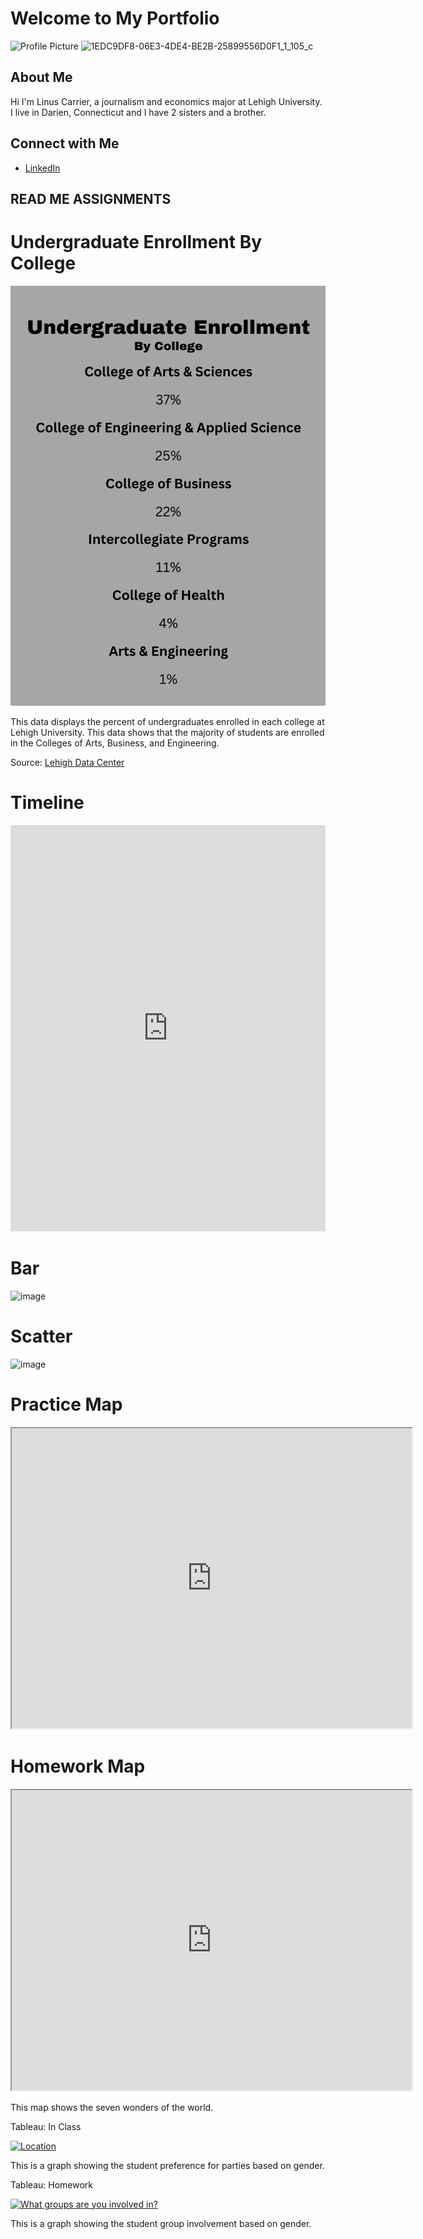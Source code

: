 # Welcome to My Portfolio

![Profile Picture]()
![1EDC9DF8-06E3-4DE4-BE2B-25899556D0F1_1_105_c](https://github.com/user-attachments/assets/cc044e02-3f8a-48f8-a829-df2c4ca42a41)

## About Me
Hi I'm Linus Carrier, a journalism and economics major at Lehigh University. I live in Darien, Connecticut and I have 2 sisters and a brother.


## Connect with Me
- [LinkedIn](https://www.linkedin.com/in/linus-carrier-0b0b2b1a2/)

## READ ME ASSIGNMENTS

# Undergraduate Enrollment By College

![Info](https://github.com/linuscarrier/linuscarrier.github.io/blob/main/info.png?raw=true)

This data displays the percent of undergraduates enrolled in each college at Lehigh University. This data shows that the majority of students are enrolled in the Colleges of Arts, Business, and Engineering. 

Source: [Lehigh Data Center](https://www2.lehigh.edu/admissions/admission-statistics)

# Timeline
<iframe src='https://cdn.knightlab.com/libs/timeline3/latest/embed/index.html?source=1pZe0pEjdrlXlaHx2dTCzhYbM-EOSAEz9kmhiV1s3m00&font=Default&lang=en&initial_zoom=2&height=650' width='100%' height='650' webkitallowfullscreen mozallowfullscreen allowfullscreen frameborder='0'></iframe>

# Bar 
![image](https://github.com/user-attachments/assets/cdde4536-c1b3-4f86-add7-05293379dff7)

# Scatter
![image](https://github.com/user-attachments/assets/c01ffcda-6f87-46a0-b237-d43112804813)

# Practice Map
<iframe src="https://www.google.com/maps/d/embed?mid=1-aPyz93Vzbj7ZwzThROwq-0LW8Vc9ds&ehbc=2E312F" width="640" height="480"></iframe>

# Homework Map
<iframe src="https://www.google.com/maps/d/embed?mid=1_rfvTLoHwgoDt0va-JcClfcekO651j4&ehbc=2E312F" width="640" height="480"></iframe>

This map shows the seven wonders of the world.

Tableau: In Class
<div class='tableauPlaceholder' id='viz1743356939408' style='position: relative'><noscript><a href='#'><img alt='Location ' src='https:&#47;&#47;public.tableau.com&#47;static&#47;images&#47;Bo&#47;Book1_17433566765590&#47;Sheet1&#47;1_rss.png' style='border: none' /></a></noscript><object class='tableauViz'  style='display:none;'><param name='host_url' value='https%3A%2F%2Fpublic.tableau.com%2F' /> <param name='embed_code_version' value='3' /> <param name='site_root' value='' /><param name='name' value='Book1_17433566765590&#47;Sheet1' /><param name='tabs' value='no' /><param name='toolbar' value='yes' /><param name='static_image' value='https:&#47;&#47;public.tableau.com&#47;static&#47;images&#47;Bo&#47;Book1_17433566765590&#47;Sheet1&#47;1.png' /> <param name='animate_transition' value='yes' /><param name='display_static_image' value='yes' /><param name='display_spinner' value='yes' /><param name='display_overlay' value='yes' /><param name='display_count' value='yes' /><param name='language' value='en-US' /><param name='filter' value='publish=yes' /></object></div>                <script type='text/javascript'>                    var divElement = document.getElementById('viz1743356939408');                    var vizElement = divElement.getElementsByTagName('object')[0];                    vizElement.style.width='100%';vizElement.style.height=(divElement.offsetWidth*0.75)+'px';                    var scriptElement = document.createElement('script');                    scriptElement.src = 'https://public.tableau.com/javascripts/api/viz_v1.js';                    vizElement.parentNode.insertBefore(scriptElement, vizElement);                </script>

This is a graph showing the student preference for parties based on gender.

Tableau: Homework
<div class='tableauPlaceholder' id='viz1743357749230' style='position: relative'><noscript><a href='#'><img alt='What groups are you involved in? ' src='https:&#47;&#47;public.tableau.com&#47;static&#47;images&#47;Bo&#47;Book2_17433577378570&#47;Sheet2&#47;1_rss.png' style='border: none' /></a></noscript><object class='tableauViz'  style='display:none;'><param name='host_url' value='https%3A%2F%2Fpublic.tableau.com%2F' /> <param name='embed_code_version' value='3' /> <param name='site_root' value='' /><param name='name' value='Book2_17433577378570&#47;Sheet2' /><param name='tabs' value='no' /><param name='toolbar' value='yes' /><param name='static_image' value='https:&#47;&#47;public.tableau.com&#47;static&#47;images&#47;Bo&#47;Book2_17433577378570&#47;Sheet2&#47;1.png' /> <param name='animate_transition' value='yes' /><param name='display_static_image' value='yes' /><param name='display_spinner' value='yes' /><param name='display_overlay' value='yes' /><param name='display_count' value='yes' /><param name='language' value='en-US' /><param name='filter' value='publish=yes' /></object></div>                <script type='text/javascript'>                    var divElement = document.getElementById('viz1743357749230');                    var vizElement = divElement.getElementsByTagName('object')[0];                    vizElement.style.width='100%';vizElement.style.height=(divElement.offsetWidth*0.75)+'px';                    var scriptElement = document.createElement('script');                    scriptElement.src = 'https://public.tableau.com/javascripts/api/viz_v1.js';                    vizElement.parentNode.insertBefore(scriptElement, vizElement);                </script>

This is a graph showing the student group involvement based on gender.
